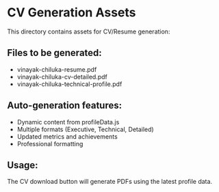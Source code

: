 # CV Generation Assets

This directory contains assets for CV/Resume generation:

## Files to be generated:
- vinayak-chiluka-resume.pdf
- vinayak-chiluka-cv-detailed.pdf  
- vinayak-chiluka-technical-profile.pdf

## Auto-generation features:
- Dynamic content from profileData.js
- Multiple formats (Executive, Technical, Detailed)
- Updated metrics and achievements
- Professional formatting

## Usage:
The CV download button will generate PDFs using the latest profile data.
